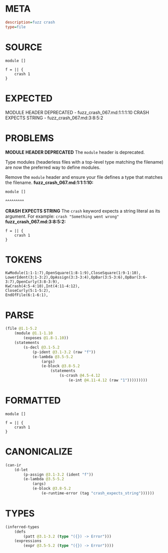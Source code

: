 # META
~~~ini
description=fuzz crash
type=file
~~~
# SOURCE
~~~roc
module []

f = || {
    crash 1
}
~~~
# EXPECTED
MODULE HEADER DEPRECATED - fuzz_crash_067.md:1:1:1:10
CRASH EXPECTS STRING - fuzz_crash_067.md:3:8:5:2
# PROBLEMS
**MODULE HEADER DEPRECATED**
The `module` header is deprecated.

Type modules (headerless files with a top-level type matching the filename) are now the preferred way to define modules.

Remove the `module` header and ensure your file defines a type that matches the filename.
**fuzz_crash_067.md:1:1:1:10:**
```roc
module []
```
^^^^^^^^^


**CRASH EXPECTS STRING**
The `crash` keyword expects a string literal as its argument.
For example: `crash "Something went wrong"`
**fuzz_crash_067.md:3:8:5:2:**
```roc
f = || {
    crash 1
}
```


# TOKENS
~~~zig
KwModule(1:1-1:7),OpenSquare(1:8-1:9),CloseSquare(1:9-1:10),
LowerIdent(3:1-3:2),OpAssign(3:3-3:4),OpBar(3:5-3:6),OpBar(3:6-3:7),OpenCurly(3:8-3:9),
KwCrash(4:5-4:10),Int(4:11-4:12),
CloseCurly(5:1-5:2),
EndOfFile(6:1-6:1),
~~~
# PARSE
~~~clojure
(file @1.1-5.2
	(module @1.1-1.10
		(exposes @1.8-1.10))
	(statements
		(s-decl @3.1-5.2
			(p-ident @3.1-3.2 (raw "f"))
			(e-lambda @3.5-5.2
				(args)
				(e-block @3.8-5.2
					(statements
						(s-crash @4.5-4.12
							(e-int @4.11-4.12 (raw "1")))))))))
~~~
# FORMATTED
~~~roc
module []

f = || {
	crash 1
}
~~~
# CANONICALIZE
~~~clojure
(can-ir
	(d-let
		(p-assign @3.1-3.2 (ident "f"))
		(e-lambda @3.5-5.2
			(args)
			(e-block @3.8-5.2
				(e-runtime-error (tag "crash_expects_string"))))))
~~~
# TYPES
~~~clojure
(inferred-types
	(defs
		(patt @3.1-3.2 (type "({}) -> Error")))
	(expressions
		(expr @3.5-5.2 (type "({}) -> Error"))))
~~~
